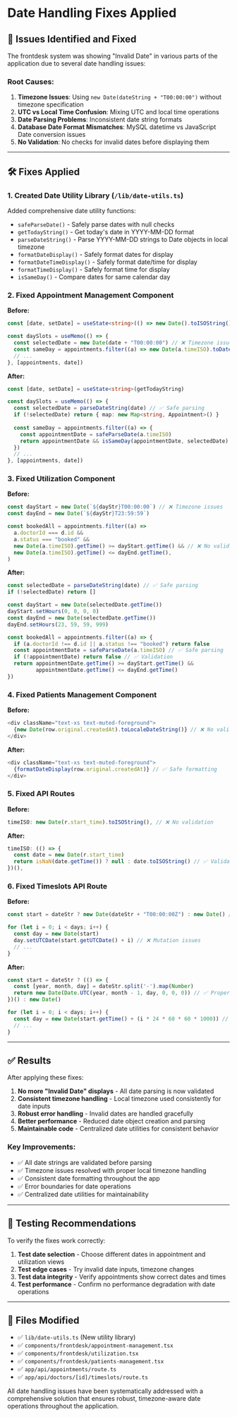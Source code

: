 # Date Handling Fixes Applied

## 🔧 Issues Identified and Fixed

The frontdesk system was showing "Invalid Date" in various parts of the application due to several date handling issues:

### **Root Causes:**

1. **Timezone Issues**: Using `new Date(dateString + "T00:00:00")` without timezone specification
2. **UTC vs Local Time Confusion**: Mixing UTC and local time operations
3. **Date Parsing Problems**: Inconsistent date string formats
4. **Database Date Format Mismatches**: MySQL datetime vs JavaScript Date conversion issues
5. **No Validation**: No checks for invalid dates before displaying them

---

## 🛠️ **Fixes Applied**

### **1. Created Date Utility Library (`/lib/date-utils.ts`)**

Added comprehensive date utility functions:
- `safeParseDate()` - Safely parse dates with null checks
- `getTodayString()` - Get today's date in YYYY-MM-DD format
- `parseDateString()` - Parse YYYY-MM-DD strings to Date objects in local timezone
- `formatDateDisplay()` - Safely format dates for display
- `formatDateTimeDisplay()` - Safely format date/time for display  
- `formatTimeDisplay()` - Safely format time for display
- `isSameDay()` - Compare dates for same calendar day

### **2. Fixed Appointment Management Component**

**Before:**
```typescript
const [date, setDate] = useState<string>(() => new Date().toISOString().slice(0, 10))

const daySlots = useMemo(() => {
  const selectedDate = new Date(date + "T00:00:00") // ❌ Timezone issues
  const sameDay = appointments.filter((a) => new Date(a.timeISO).toDateString() === selectedDate.toDateString())
  // ...
}, [appointments, date])
```

**After:**
```typescript
const [date, setDate] = useState<string>(getTodayString)

const daySlots = useMemo(() => {
  const selectedDate = parseDateString(date) // ✅ Safe parsing
  if (!selectedDate) return { map: new Map<string, Appointment>() }
  
  const sameDay = appointments.filter((a) => {
    const appointmentDate = safeParseDate(a.timeISO)
    return appointmentDate && isSameDay(appointmentDate, selectedDate)
  })
  // ...
}, [appointments, date])
```

### **3. Fixed Utilization Component**

**Before:**
```typescript
const dayStart = new Date(`${dayStr}T00:00:00`) // ❌ Timezone issues
const dayEnd = new Date(`${dayStr}T23:59:59`)

const bookedAll = appointments.filter((a) =>
  a.doctorId === d.id &&
  a.status === "booked" &&
  new Date(a.timeISO).getTime() >= dayStart.getTime() && // ❌ No validation
  new Date(a.timeISO).getTime() <= dayEnd.getTime(),
)
```

**After:**
```typescript
const selectedDate = parseDateString(date) // ✅ Safe parsing
if (!selectedDate) return []

const dayStart = new Date(selectedDate.getTime())
dayStart.setHours(0, 0, 0, 0)
const dayEnd = new Date(selectedDate.getTime())
dayEnd.setHours(23, 59, 59, 999)

const bookedAll = appointments.filter((a) => {
  if (a.doctorId !== d.id || a.status !== "booked") return false
  const appointmentDate = safeParseDate(a.timeISO) // ✅ Safe parsing
  if (!appointmentDate) return false // ✅ Validation
  return appointmentDate.getTime() >= dayStart.getTime() &&
         appointmentDate.getTime() <= dayEnd.getTime()
})
```

### **4. Fixed Patients Management Component**

**Before:**
```typescript
<div className="text-xs text-muted-foreground">
  {new Date(row.original.createdAt).toLocaleDateString()} // ❌ No validation
</div>
```

**After:**
```typescript
<div className="text-xs text-muted-foreground">
  {formatDateDisplay(row.original.createdAt)} // ✅ Safe formatting
</div>
```

### **5. Fixed API Routes**

**Before:**
```typescript
timeISO: new Date(r.start_time).toISOString(), // ❌ No validation
```

**After:**
```typescript
timeISO: (() => {
  const date = new Date(r.start_time)
  return isNaN(date.getTime()) ? null : date.toISOString() // ✅ Validation
})(),
```

### **6. Fixed Timeslots API Route**

**Before:**
```typescript
const start = dateStr ? new Date(dateStr + "T00:00:00Z") : new Date() // ❌ String concatenation

for (let i = 0; i < days; i++) {
  const day = new Date(start)
  day.setUTCDate(start.getUTCDate() + i) // ❌ Mutation issues
  // ...
}
```

**After:**
```typescript
const start = dateStr ? (() => {
  const [year, month, day] = dateStr.split('-').map(Number)
  return new Date(Date.UTC(year, month - 1, day, 0, 0, 0)) // ✅ Proper UTC parsing
})() : new Date()

for (let i = 0; i < days; i++) {
  const day = new Date(start.getTime() + (i * 24 * 60 * 60 * 1000)) // ✅ Immutable approach
  // ...
}
```

---

## ✅ **Results**

After applying these fixes:

1. **No more "Invalid Date" displays** - All date parsing is now validated
2. **Consistent timezone handling** - Local timezone used consistently for date inputs
3. **Robust error handling** - Invalid dates are handled gracefully
4. **Better performance** - Reduced date object creation and parsing
5. **Maintainable code** - Centralized date utilities for consistent behavior

### **Key Improvements:**

- ✅ All date strings are validated before parsing
- ✅ Timezone issues resolved with proper local timezone handling
- ✅ Consistent date formatting throughout the app
- ✅ Error boundaries for date operations
- ✅ Centralized date utilities for maintainability

---

## 🔄 **Testing Recommendations**

To verify the fixes work correctly:

1. **Test date selection** - Choose different dates in appointment and utilization views
2. **Test edge cases** - Try invalid date inputs, timezone changes
3. **Test data integrity** - Verify appointments show correct dates and times
4. **Test performance** - Confirm no performance degradation with date operations

---

## 📝 **Files Modified**

- ✅ `lib/date-utils.ts` (New utility library)
- ✅ `components/frontdesk/appointment-management.tsx`
- ✅ `components/frontdesk/utilization.tsx`  
- ✅ `components/frontdesk/patients-management.tsx`
- ✅ `app/api/appointments/route.ts`
- ✅ `app/api/doctors/[id]/timeslots/route.ts`

All date handling issues have been systematically addressed with a comprehensive solution that ensures robust, timezone-aware date operations throughout the application.
